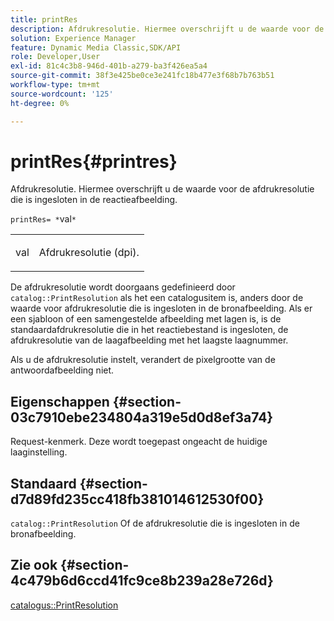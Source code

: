 ```yaml
---
title: printRes
description: Afdrukresolutie. Hiermee overschrijft u de waarde voor de afdrukresolutie die is ingesloten in de reactieafbeelding.
solution: Experience Manager
feature: Dynamic Media Classic,SDK/API
role: Developer,User
exl-id: 81c4c3b8-946d-401b-a279-ba3f426ea5a4
source-git-commit: 38f3e425be0ce3e241fc18b477e3f68b7b763b51
workflow-type: tm+mt
source-wordcount: '125'
ht-degree: 0%

---
```


# printRes{#printres}

Afdrukresolutie. Hiermee overschrijft u de waarde voor de afdrukresolutie die is ingesloten in de reactieafbeelding.

`printRes= *`val`*`

<table id="simpletable_85C271760AE5466C96115027E6511559"> 
 <tr class="strow"> 
  <td class="stentry"> <p><span class="varname"> val</span> </p> </td> 
  <td class="stentry"> <p>Afdrukresolutie (dpi). </p></td> 
 </tr> 
</table>

De afdrukresolutie wordt doorgaans gedefinieerd door `catalog::PrintResolution` als het een catalogusitem is, anders door de waarde voor afdrukresolutie die is ingesloten in de bronafbeelding. Als er een sjabloon of een samengestelde afbeelding met lagen is, is de standaardafdrukresolutie die in het reactiebestand is ingesloten, de afdrukresolutie van de laagafbeelding met het laagste laagnummer.

Als u de afdrukresolutie instelt, verandert de pixelgrootte van de antwoordafbeelding niet.

## Eigenschappen {#section-03c7910ebe234804a319e5d0d8ef3a74}

Request-kenmerk. Deze wordt toegepast ongeacht de huidige laaginstelling.

## Standaard {#section-d7d89fd235cc418fb381014612530f00}

`catalog::PrintResolution`
Of de afdrukresolutie die is ingesloten in de bronafbeelding.

## Zie ook {#section-4c479b6d6ccd41fc9ce8b239a28e726d}

[catalogus::PrintResolution](../../../../../is-api/image-catalog/image-serving-api-ref/c-image-catalog-reference/c-image-svg-data-reference/c-image-data-reference/r-printresolution-cat.md#reference-4ebb2e136995470b84b7c5e10cb8e5f5)
